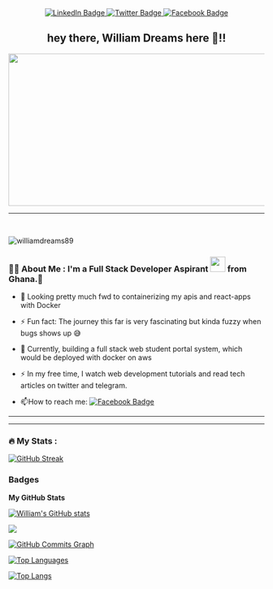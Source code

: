 

<!--
**Williamdreams89/Williamdreams89** is a ✨ _special_ ✨ repository because its `README.md` (this file) appears on your GitHub profile.

Here are some ideas to get you started:

- 🔭 I’m currently working on ...
- 🌱 I’m currently learning ...
- 👯 I’m looking to collaborate on ...
- 🤔 I’m looking for help with ...
- 💬 Ask me about ...
- 📫 How to reach me: ...
- 😄 Pronouns: ...
- ⚡ Fun fact: ...
-->

<div id="header" align="center">
<!--   <img src="https://media.giphy.com/media/M9gbBd9nbDrOTu1Mqx/giphy.gif" width="100"/> -->
  <div id="badges">
    <a href="https://linkedin.com/in/william-dreams-b14093193">
      <img src="https://img.shields.io/badge/LinkedIn-blue?style=for-the-badge&logo=linkedin&logoColor=white" alt="LinkedIn Badge"/>
    </a>
    <a href="https://twitter.com/DanquahKwafo">
      <img src="https://img.shields.io/badge/Twitter-blue?style=for-the-badge&logo=twitter&logoColor=white" alt="Twitter Badge"/>
    </a>
    <a href="https://facebook.com/danquah.william">
      <img src="https://img.shields.io/badge/Facebook-blue?style=for-the-badge&logo=facebook&logoColor=white" alt="Facebook Badge"/>  
    </a>
</div>
</div>
<div align="center">
  <h2>hey there, William Dreams here 👋!!</h2>
  <img src="https://media.giphy.com/media/dWesBcTLavkZuG35MI/giphy.gif" width="600" height="300"/>
</div>


---
<br />
<p align="left"> <img src="https://komarev.com/ghpvc/?username=Williamdreams89 &label=Profile%20views&color=0e75b6&style=flat" alt="williamdreams89" /> </p>

### :man_technologist: About Me : I'm a Full Stack Developer Aspirant <img src="https://media.giphy.com/media/WUlplcMpOCEmTGBtBW/giphy.gif" width="30"> from Ghana.🤠
- :telescope: Looking pretty much fwd to containerizing my apis and react-apps with Docker 
- ⚡ Fun fact: The journey this far is very fascinating but kinda fuzzy when bugs shows up 😅

- :seedling: Currently, building a full stack web student portal system, which would be deployed with docker on aws  

- :zap: In my free time, I watch web development tutorials and read tech articles on twitter and telegram.
<!-- - :mailbox:How to reach me: [![Linkedin Badge](https://img.shields.io/badge/-William-blue?style=flat&logo=Gmail&logoColor=white)](danquahwilliam89@gmail.com) -->
- :mailbox:How to reach me: <a href="mailto: danquahwilliam89@gmail.com">
      <img src="https://img.shields.io/badge/-Danquah William-blue?style=flat&logo=Gmail&logoColor=white" alt="Facebook Badge"/>  
   </a>

---



---

### :fire: My Stats :
<!-- https://github-readme-streak-stats.herokuapp.com/?user=Williamdreams89 -->
[![GitHub Streak](http://github-readme-streak-stats.herokuapp.com?user=Williamdreams89&theme=dark&background=000000)](https://git.io/streak-stats)

### Badges

<b>My GitHub Stats</b>

<a href="http://www.github.com/Williamdreams89"><img src="https://github-readme-stats.vercel.app/api?username=Williamdreams89&show_icons=true&hide=&count_private=true&title_color=0891b2&text_color=ffffff&icon_color=0891b2&bg_color=1c1917&hide_border=true&show_icons=true" alt="William's GitHub stats" /></a>

<a href="http://www.github.com/Williamdreams89"><img src="https://github-readme-streak-stats.herokuapp.com/?user=Williamdreams89&stroke=ffffff&background=1c1917&ring=0891b2&fire=0891b2&currStreakNum=ffffff&currStreakLabel=0891b2&sideNums=ffffff&sideLabels=ffffff&dates=ffffff&hide_border=true" /></a>

<a href="http://www.github.com/Williamdreams89"><img src="https://activity-graph.herokuapp.com/graph?username=Williamdreams89&bg_color=1c1917&color=ffffff&line=0891b2&point=ffffff&area_color=1c1917&area=true&hide_border=true&custom_title=GitHub%20Commits%20Graph" alt="GitHub Commits Graph" /></a>

<a href="https://github.com/Williamdreams89" align="left"><img src="https://github-readme-stats.vercel.app/api/top-langs/?username=Williamdreams89&langs_count=10&title_color=0891b2&text_color=ffffff&icon_color=0891b2&bg_color=1c1917&hide_border=true&locale=en&custom_title=Top%20%Languages" alt="Top Languages" /></a>


[![Top Langs](https://github-readme-stats.vercel.app/api/top-langs/?username=Williamdreams89&layout=compact&theme=vision-friendly-dark)](https://github.com/anuraghazra/github-readme-stats)

